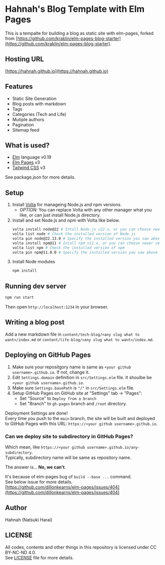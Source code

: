# Hahnah's Blog Template with Elm Pages

This is a tempalte for building a blog as static site with elm-pages, forked from [https://github.com/kraklin/elm-pages-blog-starter](https://github.com/kraklin/elm-pages-blog-starter).

## Hosting URL

[https://hahnah.github.io](https://hahnah.github.io)

## Features

- Static Site Generation
- Blog posts with markdown
- Tags
- Categories (Tech and Life)
- Mutiple authors
- Pagination
- Sitemap feed

## What is used?

- [Elm](https://elm-lang.org/) language v0.19
- [Elm Pages](https://elm-pages.com/) v3
- [Tailwind CSS](https://tailwindcss.com/) v3

See package.json for more details.

## Setup

1. Install [Volta](https://volta.sh/) for manageing Node.js and npm versions.
   - _OPTION_: You can replace Volta with any other manager what you like, or can just install Node.js directory.
2. Install and set Node.js and npm with Volta like below.
   ```bash
   volta install node@22 # Intall Node.js v22.x, or you can choose newer version
   volta list node # Check the installed version of Node.js
   volta pin node@22.13.0 # Specify the installed version you saw above command
   volta install npm@11 # Intall npm v11.x, or you can choose newer version
   volta list npm # Check the installed version of npm
   volta pin npm@11.0.0 # Specify the installed version you saw above command
   ```
3. Install Node modules
   ```bash
   npm install
   ```

## Running dev server

```bash
npm run start
```

Then open `http://localhost:1234` in your browser.

## Writing a blog post

Add a new markdown file in `content/tech-blog/<any slug what to want>/index.md` or `content/life-blog/<any slug what to want>/index.md`.

## Deploying on GitHub Pages

1. Make sure your repositgory name is same as `<your github username>.github.io`. If not, change it.
2. Edit `Settings.domain` definition in `src/Settings.elm` file. It shoulbe be `<your github username>.github.io`.
3. Make sure `Settings.basePath` is `"/"` in `src/Settings.elm` file.
4. Setup GitHub Pages on GitHub site at "Settings" tab -> "Pages":
   - Set "Source" to `Deploy from a branch`
   - Set "Branch" to `gh-pages` branch and `/root` directory.

Deployment Settings are done!  
Every time you push to the `main` branch, the site will be built and deployed to GitHub Pages with this URL: `https://<your github username>.github.io`.

### Can we deploy site to subdirectory in GitHub Pages?

Which mean, like `https://<your github username>.github.io/any-subdirectory`.  
Typically, subdirectory name will be same as repository name.

The answer is... **No, we can't**.

It's because of elm-pages bug of `build --base ...` command.  
See below issue for more details.  
[https://github.com/dillonkearns/elm-pages/issues/404](https://github.com/dillonkearns/elm-pages/issues/404)

## Author

Hahnah (Natsuki Harai)

## LICENSE

All codes, contents and other things in this repository is licensed under CC BY-NC-ND 4.0.  
See [LICENSE](LICENSE) file for more details.
